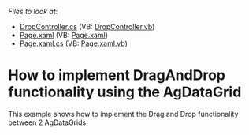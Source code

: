 <!-- default file list -->
*Files to look at*:

* [DropController.cs](./CS/Silverlight/Controls/DropController.cs) (VB: [DropController.vb](./VB/Silverlight/Controls/DropController.vb))
* [Page.xaml](./CS/Silverlight/Page.xaml) (VB: [Page.xaml](./VB/Silverlight/Page.xaml))
* [Page.xaml.cs](./CS/Silverlight/Page.xaml.cs) (VB: [Page.xaml.vb](./VB/Silverlight/Page.xaml.vb))
<!-- default file list end -->
# How to implement DragAndDrop functionality using the AgDataGrid


<p>This example shows how to implement the Drag and Drop functionality between 2 AgDataGrids</p>

<br/>


